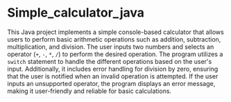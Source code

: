 # Simple_calculator_java
This Java project implements a simple console-based calculator that allows users to perform basic arithmetic operations such as addition, subtraction, multiplication, and division. The user inputs two numbers and selects an operator (`+`, `-`, `*`, `/`) to perform the desired operation. The program utilizes a `switch` statement to handle the different operations based on the user's input. Additionally, it includes error handling for division by zero, ensuring that the user is notified when an invalid operation is attempted. If the user inputs an unsupported operator, the program displays an error message, making it user-friendly and reliable for basic calculations.
